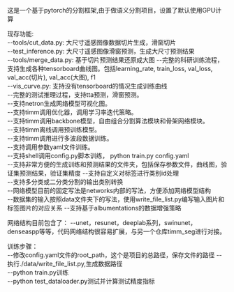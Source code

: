 这是一个基于pytorch的分割框架,由于做语义分割项目，设置了默认使用GPU计算  


现存功能:  
--tools/cut_data.py: 大尺寸遥感图像数据切片生成，滑窗切片  
--test_inference.py: 大尺寸遥感图像滑窗预测，生成大尺寸预测结果  
--tools/merge_data.py: 基于切片预测结果还原成大图
--完整的科研训练流程，支持生成各种tensorboard曲线图。包括learning_rate, train_loss, val_loss, val_acc(切片), val_acc(大图), f1  
--vis_curve.py: 支持没有tensorboard的情况生成训练曲线  
--完整的测试推理过程，支持tta预测，滑窗预测。  
--支持netron生成网络模型可视化图。  
--支持timm调用优化器，调用学习率迭代策略。  
--支持timm调用backbone模型，自由组合分割算法模块和骨架网络模块。  
--支持timm离线调用预训练模型。  
--支持timm调用进行多波段数据训练。  
--支持调用参数yaml文件训练。  
--支持shell调用config.py脚本训练， python train.py config.yaml  
--支持非常方便的生成训练和预测结果的文件夹，包括保存参数文件，曲线图，验证集预测结果，验证集精度
--支持自定义对标签进行类别id处理  
--支持多分类或二分类分割的输出类别转换  
--网络模型目前的固定写法是networks内部的写法，方便添加网络模型结构  
--数据集的输入按照data文件夹下的写法，使用write_file_list.py编写输入图片和标签图片的对应关系
--支持基于albumentations的数据增强策略  

网络结构目前包含了：
--unet，resunet，deeplab系列，swinunet，denseaspp等等，代码网络结构很容易扩展，与另一个仓库timm_seg进行对接。  

训练步骤：  
--修改config.yaml文件的root_path，这个是项目的总路径，保存文件的路径
--执行./data/write_file_list.py,生成数据路径  
--python train.py训练  
--python test_dataloader.py测试并计算测试精度指标  




